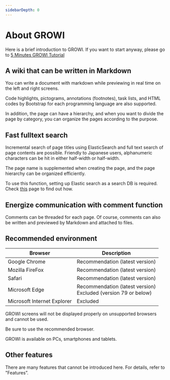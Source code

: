 ```yaml
---
sidebarDepth: 0
---
```


# About GROWI

Here is a brief introduction to GROWI.
If you want to start anyway, please go to [5 Minutes GROWI Tutorial](/en/guide/getting-started/five_minutes.md)

## A wiki that can be written in Markdown

You can write a document with markdown while previewing in real time on the left and right screens.

Code highlights, pictograms, annotations (footnotes), task lists, and HTML codes by Bootstrap for each programming language are also supported.

In addition, the page can have a hierarchy, and when you want to divide the page by category, you can organize the pages according to the purpose.

## Fast fulltext search

Incremental search of page titles using ElasticSearch and full text search of page contents are possible. Friendly to Japanese users, alphanumeric characters can be hit in either half-width or half-width.

The page name is supplemented when creating the page, and the page hierarchy can be organized efficiently.

To use this function, setting up Elastic search as a search DB is required. Check [this](../admin-guide/admin-cookbook/setting-elasticsearch.md) page to find out how.

## Energize communication with comment function

Comments can be threaded for each page. Of course, comments can also be written and previewed by Markdown and attached to files.

## Recommended environment

|Browser|Description|
|---|---|
|Google Chrome| Recommendation (latest version) |
|Mozilla FireFox| Recommendation (latest version) |
|Safari| Recommendation (latest version) |
|Microsoft Edge| Recommendation (latest version)<br />Excluded (version 79 or below) |
|Microsoft Internet Explorer| Excluded |

GROWI screens will not be displayed properly
on unsupported browsers and cannot be used.

Be sure to use the recommended browser.

GROWI is available on PCs, smartphones and tablets.

## Other features

There are many features that cannot be introduced here.
For details, refer to "Features”.
